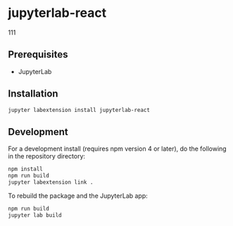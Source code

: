# jupyterlab-react

111


## Prerequisites

* JupyterLab

## Installation

```bash
jupyter labextension install jupyterlab-react
```

## Development

For a development install (requires npm version 4 or later), do the following in the repository directory:

```bash
npm install
npm run build
jupyter labextension link .
```

To rebuild the package and the JupyterLab app:

```bash
npm run build
jupyter lab build
```


